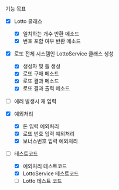 기능 목표

- [x] Lotto 클래스
    - [x] 일치하는 개수 반환 메소드
    - [x] 번호 포함 여부 반환 메소드

- [x] 로또 전체 시스템인 LottoService 클래스 생성
    - [x] 생성자 및 틀 생성
    - [x] 로또 구매 메소드
    - [x] 로또 결과 메소드
    - [x] 로또 결과 출력 메소드

- [ ] 에러 발생시 재 입력

- [x] 예외처리
    - [x] 돈 입력 예외처리
    - [x] 로또 번호 입력 예외처리
    - [x] 보너스번호 입력 예외처리

- [ ] 테스트코드
    - [x] 예외처리 테스트코드
    - [x] LottoService 테스트코드
    - [ ] Lotto 테스트 코드